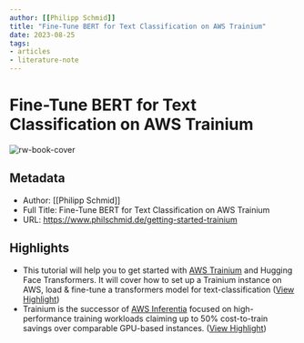 ```yaml
---
author: [[Philipp Schmid]]
title: "Fine-Tune BERT for Text Classification on AWS Trainium"
date: 2023-08-25
tags: 
- articles
- literature-note
---
```

# Fine-Tune BERT for Text Classification on AWS Trainium

![rw-book-cover](https://www.philschmid.de/static/blog/getting-started-trainium/thumbnail.jpg)

## Metadata
- Author: [[Philipp Schmid]]
- Full Title: Fine-Tune BERT for Text Classification on AWS Trainium
- URL: https://www.philschmid.de/getting-started-trainium

## Highlights
- This tutorial will help you to get started with [AWS Trainium](https://aws.amazon.com/machine-learning/trainium/?nc1=h_ls) and Hugging Face Transformers. It will cover how to set up a Trainium instance on AWS, load & fine-tune a transformers model for text-classification ([View Highlight](https://read.readwise.io/read/01h5yhfrw1ns20g0hq454k58vm))
- Trainium is the successor of [AWS Inferentia](https://aws.amazon.com/ec2/instance-types/inf1/?nc1=h_ls) focused on high-performance training workloads claiming up to 50% cost-to-train savings over comparable GPU-based instances. ([View Highlight](https://read.readwise.io/read/01h5yhg5a3vg598afqjh7gd98c))
